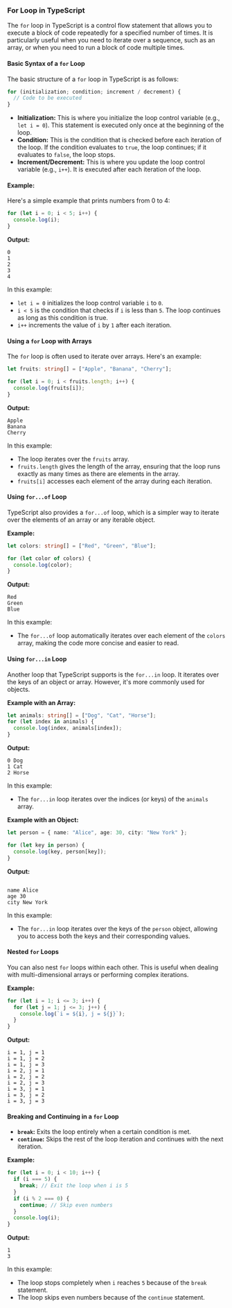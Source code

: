 ### **For Loop in TypeScript**

The `for` loop in TypeScript is a control flow statement that allows you to execute a block of code repeatedly for a specified number of times. It is particularly useful when you need to iterate over a sequence, such as an array, or when you need to run a block of code multiple times.

#### **Basic Syntax of a `for` Loop**

The basic structure of a `for` loop in TypeScript is as follows:

```typescript
for (initialization; condition; increment / decrement) {
  // Code to be executed
}
```

- **Initialization:** This is where you initialize the loop control variable (e.g., `let i = 0`). This statement is executed only once at the beginning of the loop.
- **Condition:** This is the condition that is checked before each iteration of the loop. If the condition evaluates to `true`, the loop continues; if it evaluates to `false`, the loop stops.
- **Increment/Decrement:** This is where you update the loop control variable (e.g., `i++`). It is executed after each iteration of the loop.

#### **Example:**

Here's a simple example that prints numbers from 0 to 4:

```typescript
for (let i = 0; i < 5; i++) {
  console.log(i);
}
```

**Output:**

```
0
1
2
3
4
```

In this example:

- `let i = 0` initializes the loop control variable `i` to `0`.
- `i < 5` is the condition that checks if `i` is less than `5`. The loop continues as long as this condition is true.
- `i++` increments the value of `i` by `1` after each iteration.

#### **Using a `for` Loop with Arrays**

The `for` loop is often used to iterate over arrays. Here's an example:

```typescript
let fruits: string[] = ["Apple", "Banana", "Cherry"];

for (let i = 0; i < fruits.length; i++) {
  console.log(fruits[i]);
}
```

**Output:**

```
Apple
Banana
Cherry

```

In this example:

- The loop iterates over the `fruits` array.
- `fruits.length` gives the length of the array, ensuring that the loop runs exactly as many times as there are elements in the array.
- `fruits[i]` accesses each element of the array during each iteration.

#### **Using `for...of` Loop**

TypeScript also provides a `for...of` loop, which is a simpler way to iterate over the elements of an array or any iterable object.

**Example:**

```typescript
let colors: string[] = ["Red", "Green", "Blue"];

for (let color of colors) {
  console.log(color);
}
```

**Output:**

```
Red
Green
Blue

```

In this example:

- The `for...of` loop automatically iterates over each element of the `colors` array, making the code more concise and easier to read.

#### **Using `for...in` Loop**

Another loop that TypeScript supports is the `for...in` loop. It iterates over the keys of an object or array. However, it's more commonly used for objects.

**Example with an Array:**

```typescript
let animals: string[] = ["Dog", "Cat", "Horse"];
for (let index in animals) {
  console.log(index, animals[index]);
}
```

**Output:**

```
0 Dog
1 Cat
2 Horse
```

In this example:

- The `for...in` loop iterates over the indices (or keys) of the `animals` array.

**Example with an Object:**

```typescript
let person = { name: "Alice", age: 30, city: "New York" };

for (let key in person) {
  console.log(key, person[key]);
}
```

**Output:**

```

name Alice
age 30
city New York

```

In this example:

- The `for...in` loop iterates over the keys of the `person` object, allowing you to access both the keys and their corresponding values.

#### **Nested `for` Loops**

You can also nest `for` loops within each other. This is useful when dealing with multi-dimensional arrays or performing complex iterations.

**Example:**

```typescript
for (let i = 1; i <= 3; i++) {
  for (let j = 1; j <= 3; j++) {
    console.log(`i = ${i}, j = ${j}`);
  }
}
```

**Output:**

```
i = 1, j = 1
i = 1, j = 2
i = 1, j = 3
i = 2, j = 1
i = 2, j = 2
i = 2, j = 3
i = 3, j = 1
i = 3, j = 2
i = 3, j = 3

```

#### **Breaking and Continuing in a `for` Loop**

- **`break`:** Exits the loop entirely when a certain condition is met.
- **`continue`:** Skips the rest of the loop iteration and continues with the next iteration.

**Example:**

```typescript
for (let i = 0; i < 10; i++) {
  if (i === 5) {
    break; // Exit the loop when i is 5
  }
  if (i % 2 === 0) {
    continue; // Skip even numbers
  }
  console.log(i);
}
```

**Output:**

```
1
3
```

In this example:

- The loop stops completely when `i` reaches `5` because of the `break` statement.
- The loop skips even numbers because of the `continue` statement.
